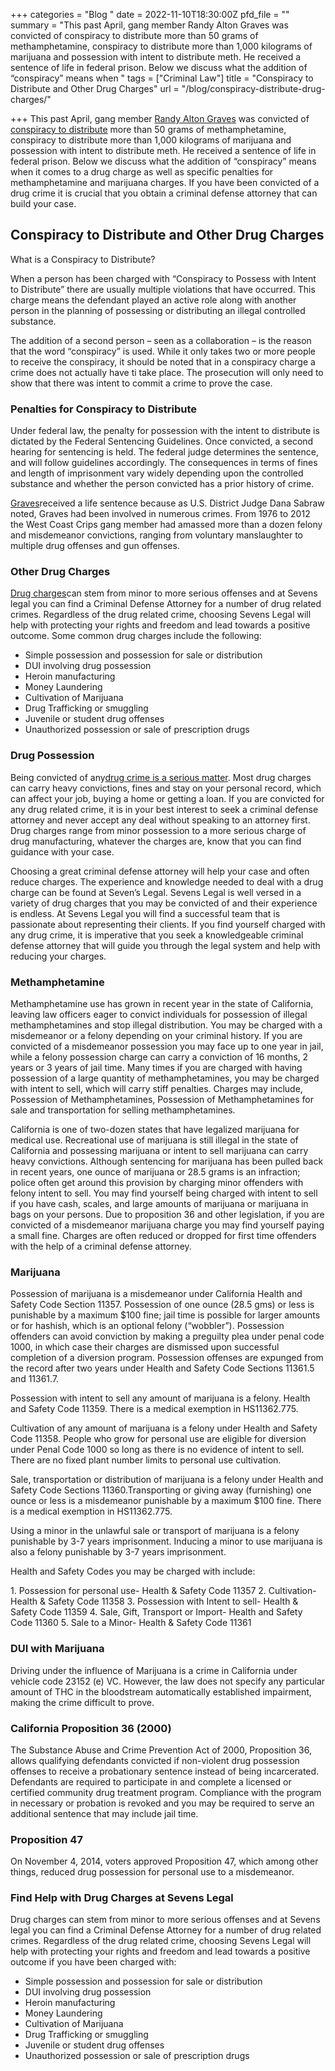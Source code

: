 +++
categories = "Blog "
date = 2022-11-10T18:30:00Z
pfd_file = ""
summary = "This past April, gang member Randy Alton Graves was convicted of conspiracy to distribute more than 50 grams of methamphetamine, conspiracy to distribute more than 1,000 kilograms of marijuana and possession with intent to distribute meth. He received a sentence of life in federal prison. Below we discuss what the addition of “conspiracy” means when "
tags = ["Criminal Law"]
title = "Conspiracy to Distribute and Other Drug Charges"
url = "/blog/conspiracy-distribute-drug-charges/"

+++
This past April, gang member [Randy Alton Graves](https://www.sevenslegal.com/) was convicted of [conspiracy to distribute](https://www.sevenslegal.com/) more than 50 grams of methamphetamine, conspiracy to distribute more than 1,000 kilograms of marijuana and possession with intent to distribute meth. He received a sentence of life in federal prison. Below we discuss what the addition of “conspiracy” means when it comes to a drug charge as well as specific penalties for methamphetamine and marijuana charges. If you have been convicted of a drug crime it is crucial that you obtain a criminal defense attorney that can build your case.

## Conspiracy to Distribute and Other Drug Charges

What is a Conspiracy to Distribute?

When a person has been charged with “Conspiracy to Possess with Intent to Distribute” there are usually multiple violations that have occurred. This charge means the defendant played an active role along with another person in the planning of possessing or distributing an illegal controlled substance.

The addition of a second person – seen as a collaboration – is the reason that the word “conspiracy” is used. While it only takes two or more people to receive the conspiracy, it should be noted that in a conspiracy charge a crime does not actually have ti take place. The prosecution will only need to show that there was intent to commit a crime to prove the case.

### Penalties for Conspiracy to Distribute

Under federal law, the penalty for possession with the intent to distribute is dictated by the Federal Sentencing Guidelines. Once convicted, a second hearing for sentencing is held. The federal judge determines the sentence, and will follow guidelines accordingly. The consequences in terms of fines and length of imprisonment vary widely depending upon the controlled substance and whether the person convicted has a prior history of crime.

[Graves](https://www.sevenslegal.com/)received a life sentence because as U.S. District Judge Dana Sabraw noted, Graves had been involved in numerous crimes. From 1976 to 2012 the West Coast Crips gang member had amassed more than a dozen felony and misdemeanor convictions, ranging from voluntary manslaughter to multiple drug offenses and gun offenses.

### Other Drug Charges

[Drug charges](https://www.sevenslegal.com/)can stem from minor to more serious offenses and at Sevens legal you can find a Criminal Defense Attorney for a number of drug related crimes. Regardless of the drug related crime, choosing Sevens Legal will help with protecting your rights and freedom and lead towards a positive outcome. Some common drug charges include the following:

* Simple possession and possession for sale or distribution
* DUI involving drug possession
* Heroin manufacturing
* Money Laundering
* Cultivation of Marijuana
* Drug Trafficking or smuggling
* Juvenile or student drug offenses
* Unauthorized possession or sale of prescription drugs

### Drug Possession

Being convicted of any[drug crime is a serious matter](https://www.sevenslegal.com/). Most drug charges can carry heavy convictions, fines and stay on your personal record, which can affect your job, buying a home or getting a loan. If you are convicted for any drug related crime, it is in your best interest to seek a criminal defense attorney and never accept any deal without speaking to an attorney first. Drug charges range from minor possession to a more serious charge of drug manufacturing, whatever the charges are, know that you can find guidance with your case.

Choosing a great criminal defense attorney will help your case and often reduce charges. The experience and knowledge needed to deal with a drug charge can be found at Seven’s Legal. Sevens Legal is well versed in a variety of drug charges that you may be convicted of and their experience is endless. At Sevens Legal you will find a successful team that is passionate about representing their clients. If you find yourself charged with any drug crime, it is imperative that you seek a knowledgeable criminal defense attorney that will guide you through the legal system and help with reducing your charges.

### Methamphetamine

Methamphetamine use has grown in recent year in the state of California, leaving law officers eager to convict individuals for possession of illegal methamphetamines and stop illegal distribution. You may be charged with a misdemeanor or a felony depending on your criminal history. If you are convicted of a misdemeanor possession you may face up to one year in jail, while a felony possession charge can carry a conviction of 16 months, 2 years or 3 years of jail time. Many times if you are charged with having possession of a large quantity of methamphetamines, you may be charged with intent to sell, which will carry stiff penalties. Charges may include, Possession of Methamphetamines, Possession of Methamphetamines for sale and transportation for selling methamphetamines.

California is one of two-dozen states that have legalized marijuana for medical use. Recreational use of marijuana is still illegal in the state of California and possessing marijuana or intent to sell marijuana can carry heavy convictions. Although sentencing for marijuana has been pulled back in recent years, one ounce of marijuana or 28.5 grams is an infraction; police often get around this provision by charging minor offenders with felony intent to sell. You may find yourself being charged with intent to sell if you have cash, scales, and large amounts of marijuana or marijuana in bags on your persons. Due to proposition 36 and other legislation, if you are convicted of a misdemeanor marijuana charge you may find yourself paying a small fine. Charges are often reduced or dropped for first time offenders with the help of a criminal defense attorney.

### Marijuana

Possession of marijuana is a misdemeanor under California Health and Safety Code Section 11357. Possession of one ounce (28.5 gms) or less is punishable by a maximum $100 fine; jail time is possible for larger amounts or for hashish, which is an optional felony (“wobbler”). Possession offenders can avoid conviction by making a preguilty plea under penal code 1000, in which case their charges are dismissed upon successful completion of a diversion program. Possession offenses are expunged from the record after two years under Health and Safety Code Sections 11361.5 and 11361.7.

Possession with intent to sell any amount of marijuana is a felony. Health and Safety Code 11359. There is a medical exemption in HS11362.775.

Cultivation of any amount of marijuana is a felony under Health and Safety Code 11358. People who grow for personal use are eligible for diversion under Penal Code 1000 so long as there is no evidence of intent to sell. There are no fixed plant number limits to personal use cultivation.

Sale, transportation or distribution of marijuana is a felony under Health and Safety Code Sections 11360.Transporting or giving away (furnishing) one ounce or less is a misdemeanor punishable by a maximum $100 fine. There is a medical exemption in HS11362.775.

Using a minor in the unlawful sale or transport of marijuana is a felony punishable by 3-7 years imprisonment. Inducing a minor to use marijuana is also a felony punishable by 3-7 years imprisonment.

Health and Safety Codes you may be charged with include:

1\. Possession for personal use- Health & Safety Code 11357 2. Cultivation- Health & Safety Code 11358 3. Possession with Intent to sell- Health & Safety Code 11359 4. Sale, Gift, Transport or Import- Health and Safety Code 11360 5. Sale to a Minor- Health & Safety Code 11361

### DUI with Marijuana

Driving under the influence of Marijuana is a crime in California under vehicle code 23152 (e) VC. However, the law does not specify any particular amount of THC in the bloodstream automatically established impairment, making the crime difficult to prove.

### California Proposition 36 (2000)

The Substance Abuse and Crime Prevention Act of 2000, Proposition 36, allows qualifying defendants convicted if non-violent drug possession offenses to receive a probationary sentence instead of being incarcerated. Defendants are required to participate in and complete a licensed or certified community drug treatment program. Compliance with the program in necessary or probation is revoked and you may be required to serve an additional sentence that may include jail time.

### Proposition 47

On November 4, 2014, voters approved Proposition 47, which among other things, reduced drug possession for personal use to a misdemeanor.

### Find Help with Drug Charges at Sevens Legal

Drug charges can stem from minor to more serious offenses and at Sevens legal you can find a Criminal Defense Attorney for a number of drug related crimes. Regardless of the drug related crime, choosing Sevens Legal will help with protecting your rights and freedom and lead towards a positive outcome if you have been charged with:

* Simple possession and possession for sale or distribution
* DUI involving drug possession
* Heroin manufacturing
* Money Laundering
* Cultivation of Marijuana
* Drug Trafficking or smuggling
* Juvenile or student drug offenses
* Unauthorized possession or sale of prescription drugs